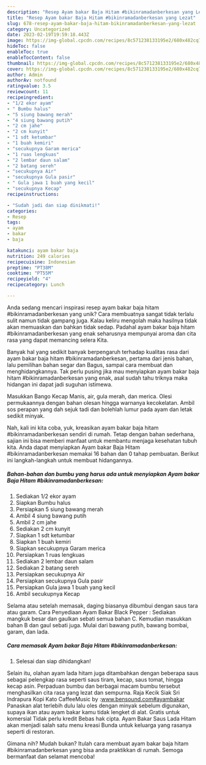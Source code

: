 ```yaml
---
description: "Resep Ayam bakar Baja Hitam #bikinramadanberkesan yang Lezat"
title: "Resep Ayam bakar Baja Hitam #bikinramadanberkesan yang Lezat"
slug: 678-resep-ayam-bakar-baja-hitam-bikinramadanberkesan-yang-lezat
category: Uncategorized
date: 2023-02-19T19:59:18.443Z
image: https://img-global.cpcdn.com/recipes/8c571238133195e2/680x482cq70/ayam-bakar-baja-hitam-bikinramadanberkesan-foto-resep-utama.jpg
hideToc: false
enableToc: true
enableTocContent: false
thumbnail: https://img-global.cpcdn.com/recipes/8c571238133195e2/680x482cq70/ayam-bakar-baja-hitam-bikinramadanberkesan-foto-resep-utama.jpg
cover: https://img-global.cpcdn.com/recipes/8c571238133195e2/680x482cq70/ayam-bakar-baja-hitam-bikinramadanberkesan-foto-resep-utama.jpg
author: Admin
authorAv: notfound
ratingvalue: 3.5
reviewcount: 11
recipeingredient:
- "1/2 ekor ayam"
- " Bumbu halus"
- "5 siung bawang merah"
- "4 siung bawang putih"
- "2 cm jahe"
- "2 cm kunyit"
- "1 sdt ketumbar"
- "1 buah kemiri"
- "secukupnya Garam merica"
- "1 ruas lengkuas"
- "2 lembar daun salam"
- "2 batang sereh"
- "secukupnya Air"
- "secukupnya Gula pasir"
- " Gula jawa 1 buah yang kecil"
- "secukupnya Kecap"
recipeinstructions:

- "Sudah jadi dan siap dinikmati!"
categories:
- Resep
tags:
- ayam
- bakar
- baja

katakunci: ayam bakar baja 
nutrition: 249 calories
recipecuisine: Indonesian
preptime: "PT38M"
cooktime: "PT55M"
recipeyield: "4"
recipecategory: Lunch

---
```





Anda sedang mencari inspirasi resep ayam bakar baja hitam #bikinramadanberkesan yang unik? Cara membuatnya sangat tidak terlalu sulit namun tidak gampang juga. Kalau keliru mengolah maka hasilnya tidak akan memuaskan dan bahkan tidak sedap. Padahal ayam bakar baja hitam #bikinramadanberkesan yang enak seharusnya mempunyai aroma dan cita rasa yang dapat memancing selera Kita.





Banyak hal yang sedikit banyak berpengaruh terhadap kualitas rasa dari ayam bakar baja hitam #bikinramadanberkesan, pertama dari jenis bahan, lalu pemilihan bahan segar dan Bagus, sampai cara membuat dan menghidangkannya. Tak perlu pusing jika mau menyiapkan ayam bakar baja hitam #bikinramadanberkesan yang enak,      asal sudah tahu triknya maka hidangan ini dapat jadi suguhan istimewa.














Masukkan Bango Kecap Manis, air, gula merah, dan merica. Olesi permukaannya dengan bahan olesan hingga warnanya kecokelatan. Ambil sos perapan yang dah sejuk tadi dan bolehlah lumur pada ayam dan letak sedikit minyak.






Nah, kali ini kita coba, yuk, kreasikan ayam bakar baja hitam #bikinramadanberkesan sendiri di rumah. Tetap dengan bahan sederhana, sajian ini bisa memberi manfaat untuk membantu menjaga kesehatan tubuh kita. Anda dapat menyiapkan Ayam bakar Baja Hitam #bikinramadanberkesan memakai 16 bahan dan 0 tahap pembuatan. Berikut ini langkah-langkah untuk membuat hidangannya.

<!--inarticleads1-->

##### Bahan-bahan dan bumbu yang harus ada untuk menyiapkan Ayam bakar Baja Hitam #bikinramadanberkesan:

1. Sediakan 1/2 ekor ayam
1. Siapkan  Bumbu halus
1. Persiapkan 5 siung bawang merah
1. Ambil 4 siung bawang putih
1. Ambil 2 cm jahe
1. Sediakan 2 cm kunyit
1. Siapkan 1 sdt ketumbar
1. Siapkan 1 buah kemiri
1. Siapkan secukupnya Garam merica
1. Persiapkan 1 ruas lengkuas
1. Sediakan 2 lembar daun salam
1. Sediakan 2 batang sereh
1. Persiapkan secukupnya Air
1. Persiapkan secukupnya Gula pasir
1. Persiapkan  Gula jawa 1 buah yang kecil
1. Ambil secukupnya Kecap


Selama atau setelah memasak, daging biasanya dibumbui dengan saus tara atau garam. Cara Penyediaan Ayam Bakar Black Pepper : Sediakan mangkuk besar dan gaulkan sebati semua bahan C. Kemudian masukkan bahan B dan gaul sebati juga. Mulai dari bawang putih, bawang bombai, garam, dan lada. 

<!--inarticleads2-->

##### Cara memasak Ayam bakar Baja Hitam #bikinramadanberkesan:


1. Selesai dan siap dihidangkan!

Selain itu, olahan ayam lada hitam juga ditambahkan dengan beberapa saus sebagai pelengkap rasa seperti saus tiram, kecap, saus tomat, hingga kecap asin. Perpaduan bumbu dan berbagai macam bumbu tersebut menghasilkan cita rasa yang lezat dan sempurna. Raja Kecik Siak Sri Indrapura Kopi Kato CaffeeMusic by :www.bensound.com#ayambakar Panaskan alat terlebih dulu lalu oles dengan minyak sebelum digunakan, supaya ikan atau ayam bakar kamu tidak lengket di alat. Gratis untuk komersial Tidak perlu kredit Bebas hak cipta. Ayam Bakar Saus Lada Hitam akan menjadi salah satu menu kreasi Bunda untuk keluarga yang rasanya seperti di restoran. 

Gimana nih? Mudah bukan? Itulah cara membuat ayam bakar baja hitam #bikinramadanberkesan yang bisa anda praktikkan di rumah. Semoga bermanfaat dan selamat mencoba!
